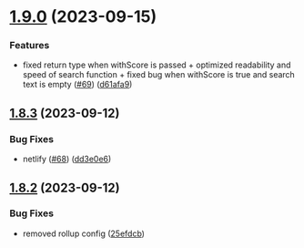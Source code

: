 # [1.9.0](https://github.com/yann510/ss-search/compare/v1.8.3...v1.9.0) (2023-09-15)


### Features

* fixed return type when withScore is passed + optimized readability and speed of search function + fixed bug when withScore is true and search text is empty ([#69](https://github.com/yann510/ss-search/issues/69)) ([d61afa9](https://github.com/yann510/ss-search/commit/d61afa998ebd69872b1a294351d37d2e77cf9651))

## [1.8.3](https://github.com/yann510/ss-search/compare/v1.8.2...v1.8.3) (2023-09-12)


### Bug Fixes

* netlify ([#68](https://github.com/yann510/ss-search/issues/68)) ([dd3e0e6](https://github.com/yann510/ss-search/commit/dd3e0e625412813e6389ef1cb9e1e0c783679797))

## [1.8.2](https://github.com/yann510/ss-search/compare/v1.8.1...v1.8.2) (2023-09-12)


### Bug Fixes

* removed rollup config ([25efdcb](https://github.com/yann510/ss-search/commit/25efdcb3740e7569d4c3f30caf003eaf4b821c65))
